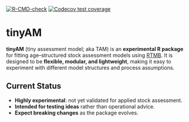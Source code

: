 
<!-- badges: start -->
[![R-CMD-check](https://github.com/PaulRegular/tinyAM/actions/workflows/R-CMD-check.yaml/badge.svg)](https://github.com/PaulRegular/tinyAM/actions/workflows/R-CMD-check.yaml)
[![Codecov test coverage](https://codecov.io/gh/PaulRegular/tinyAM/graph/badge.svg)](https://app.codecov.io/gh/PaulRegular/tinyAM)
<!-- badges: end -->

# tinyAM

**tinyAM** (tiny assessment model; aka TAM) is an **experimental R package** for fitting age–structured stock assessment models using [RTMB](https://github.com/kaskr/RTMB).
It is designed to be **flexible, modular, and lightweight**, making it easy to experiment with different model structures and process assumptions.

## Current Status

* **Highly experimental**: not yet validated for applied stock assessment.
* **Intended for testing ideas** rather than operational advice.
* **Expect breaking changes** as the package evolves.
